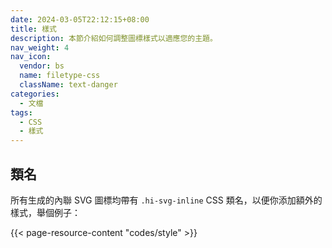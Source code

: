 ```yaml
---
date: 2024-03-05T22:12:15+08:00
title: 樣式
description: 本節介紹如何調整圖標樣式以適應您的主題。
nav_weight: 4
nav_icon:
  vendor: bs
  name: filetype-css
  className: text-danger
categories:
  - 文檔
tags:
  - CSS
  - 樣式
---
```


## 類名

所有生成的內聯 SVG 圖標均帶有 `.hi-svg-inline` CSS 類名，以便你添加額外的樣式，舉個例子：

{{< page-resource-content "codes/style" >}}
